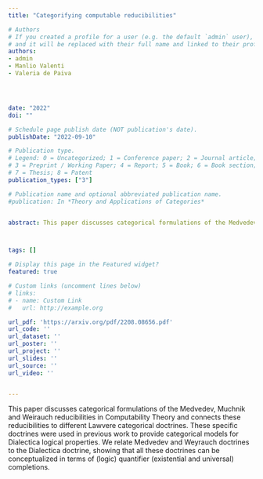 ```yaml
---
title: "Categorifying computable reducibilities"

# Authors
# If you created a profile for a user (e.g. the default `admin` user), write the username (folder name) here 
# and it will be replaced with their full name and linked to their profile.
authors:
- admin
- Manlio Valenti
- Valeria de Paiva




date: "2022"
doi: ""

# Schedule page publish date (NOT publication's date).
publishDate: "2022-09-10"

# Publication type.
# Legend: 0 = Uncategorized; 1 = Conference paper; 2 = Journal article;
# 3 = Preprint / Working Paper; 4 = Report; 5 = Book; 6 = Book section;
# 7 = Thesis; 8 = Patent
publication_types: ["3"]

# Publication name and optional abbreviated publication name.
#publication: In *Theory and Applications of Categories*


abstract: This paper discusses categorical formulations of the Medvedev, Muchnik and Weirauch reducibilities in Computability Theory and connects these reducibilities to different Lawvere categorical doctrines. These specific doctrines were used in previous work to provide categorical models for Dialectica logical properties. We relate Medvedev and Weyrauch doctrines to the Dialectica doctrine, showing that all these doctrines can be conceptualized in terms of (logic) quantifier (existential and universal) completions. 



tags: []

# Display this page in the Featured widget?
featured: true

# Custom links (uncomment lines below)
# links:
# - name: Custom Link
#   url: http://example.org

url_pdf: 'https://arxiv.org/pdf/2208.08656.pdf'
url_code: ''
url_dataset: ''
url_poster: ''
url_project: ''
url_slides: ''
url_source: ''
url_video: ''


---
```


This paper discusses categorical formulations of the Medvedev, Muchnik and Weirauch reducibilities in Computability Theory and connects these reducibilities to different Lawvere categorical doctrines. These specific doctrines were used in previous work to provide categorical models for Dialectica logical properties. We relate Medvedev and Weyrauch doctrines to the Dialectica doctrine, showing that all these doctrines can be conceptualized in terms of (logic) quantifier (existential and universal) completions.  